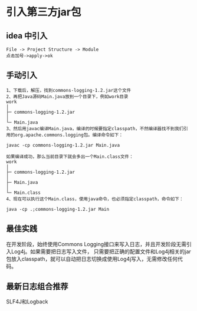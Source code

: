 # 引入第三方jar包

## idea 中引入
```
File -> Project Structure -> Module
点击加号->apply->ok
```

## 手动引入
```
1、下载后，解压，找到commons-logging-1.2.jar这个文件
2、再把Java源码Main.java放到一个目录下，例如work目录
work
│
├─ commons-logging-1.2.jar
│
└─ Main.java
3、然后用javac编译Main.java，编译的时候要指定classpath，不然编译器找不到我们引用的org.apache.commons.logging包。编译命令如下：

javac -cp commons-logging-1.2.jar Main.java

如果编译成功，那么当前目录下就会多出一个Main.class文件：
work
│
├─ commons-logging-1.2.jar
│
├─ Main.java
│
└─ Main.class
4、现在可以执行这个Main.class，使用java命令，也必须指定classpath，命令如下：

java -cp .;commons-logging-1.2.jar Main

```

## 最佳实践
在开发阶段，始终使用Commons Logging接口来写入日志，并且开发阶段无需引入Log4j。如果需要把日志写入文件， 只需要把正确的配置文件和Log4j相关的jar包放入classpath，就可以自动把日志切换成使用Log4j写入，无需修改任何代码。

## 最新日志组合推荐
SLF4J和Logback